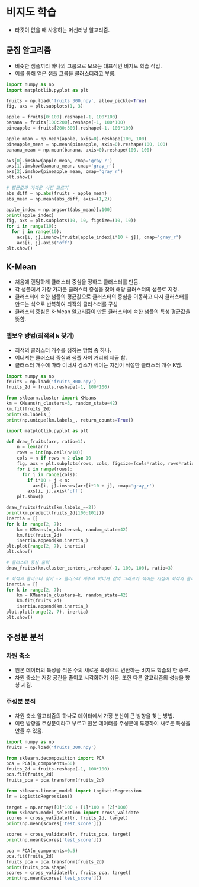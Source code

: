 # 비지도 학습
* 타깃이 없을 때 사용하는 머신러닝 알고리즘.
## 군집 알고리즘
* 비슷한 샘플끼리 하나의 그룹으로 모으는 대표적인 비지도 학습 작업. 
* 이를 통해 얻은 샘플 그룹을 클러스터라고 부름.
```python
import numpy as np
import matplotlib.pyplot as plt

fruits = np.load('fruits_300.npy', allow_pickle=True)
fig, axs = plt.subplots(1, 3)

apple = fruits[0:100].reshape(-1, 100*100)
banana = fruits[100:200].reshape(-1, 100*100)
pineapple = fruits[200:300].reshape(-1, 100*100)

apple_mean = np.mean(apple, axis=0).reshape(100, 100)
pineapple_mean = np.mean(pineapple, axis=0).reshape(100, 100)
banana_mean = np.mean(banana, axis=0).reshape(100, 100)

axs[0].imshow(apple_mean, cmap='gray_r')
axs[1].imshow(banana_mean, cmap='gray_r')
axs[2].imshow(pineapple_mean, cmap='gray_r')
plt.show()

# 평균값과 가까운 사진 고르기
abs_diff = np.abs(fruits - apple_mean)
abs_mean = np.mean(abs_diff, axis=(1,2))

apple_index = np.argsort(abs_mean)[:100]
print(apple_index)
fig, axs = plt.subplots(10, 10, figsize=(10, 10))
for i in range(10):
  for j in range(10):
    axs[i, j].imshow(fruits[apple_index[i*10 + j]], cmap='gray_r')
    axs[i, j].axis('off')
plt.show()
```
## K-Mean
* 처음에 랜덤하게 클러스터 중심을 정하고 클러스터를 만듬.
* 각 샘플에서 가장 가까운 클러스터 중심을 찾아 해당 클러스터의 샘플로 지정.
* 클러스터에 속한 샘플의 평균값으로 클러스터의 중심을 이동하고 다시 클러스터를 만드는 식으로 반복하여 최적의 클러스터를 구성
* 클러스터 중심은 K-Mean 알고리즘이 만든 클러스터에 속한 샘플의 특성 평균값을 뜻함.
### 엘보우 방법(최적의 k 찾기)
* 최적의 클러스터 개수를 정하는 방법 중 하나.
* 이너셔는 클러스터 중심과 샘플 사이 거리의 제곱 합.
* 클러스터 개수에 따라 이너셔 감소가 꺽이는 지점이 적절한 클러스터 개수 K임.
```python
import numpy as np
fruits = np.load('fruits_300.npy')
fruits_2d = fruits.reshape(-1, 100*100)

from sklearn.cluster import KMeans
km = KMeans(n_clusters=3, random_state=42)
km.fit(fruits_2d)
print(km.labels_)
print(np.unique(km.labels_, return_counts=True))

import matplotlib.pyplot as plt

def draw_fruits(arr, ratio=1):
    n = len(arr)
    rows = int(np.ceil(n/10))
    cols = n if rows < 2 else 10
    fig, axs = plt.subplots(rows, cols, figsize=(cols*ratio, rows*ratio), squeeze=False)
    for i in range(rows):
      for j in range(cols):
        if i*10 + j < n:
          axs[i, j].imshow(arr[i*10 + j], cmap='gray_r')
        axs[i, j].axis('off')
    plt.show()

draw_fruits(fruits[km.labels_==2])
print(km.predict(fruits_2d[100:101]))
inertia = []
for k in range(2, 7):
    km = KMeans(n_clusters=k, random_state=42)
    km.fit(fruits_2d)
    inertia.append(km.inertia_)
plt.plot(range(2, 7), inertia)
plt.show()

# 클러스터 중심 출력
draw_fruits(km.cluster_centers_.reshape(-1, 100, 100), ratio=3)

# 최적의 클러스터 찾기 -> 클러스터 개수와 이너셔 값의 그래프가 꺽이는 지점이 최적의 클러스터 개수
inertia = []
for k in range(2, 7):
    km = KMeans(n_clusters=k, random_state=42)
    km.fit(fruits_2d)
    inertia.append(km.inertia_)
plot.plot(range(2, 7), inertia)
plt.show()
```
## 주성분 분석
### 차원 축소
* 원본 데이터의 특성을 적은 수의 새로운 특성으로 변환하는 비지도 학습의 한 종류.
* 차원 축소는 저장 공간을 줄이고 시각화하기 쉬움. 또한 다른 알고리즘의 성능을 향상 시킴.
### 주성분 분석
* 차원 축소 알고리즘의 하나로 데이터에서 가장 분산이 큰 방향을 찾는 방법. 
* 이런 방향을 주성분이라고 부르고 원본 데이터를 주성분에 투영하여 새로운 특성을 만들 수 있음.
```python
import numpy as np
fruits = np.load('fruits_300.npy')

from sklearn.decomposition import PCA
pca = PCA(n_components=50)
fruits_2d = fruits.reshape(-1, 100*100)
pca.fit(fruits_2d)
fruits_pca = pca.transform(fruits_2d)

from sklearn.linear_model import LogisticRegression
lr = LogisticRegression()

target = np.array([0]*100 + [1]*100 + [2]*100)
from sklearn.model_selection import cross_validate
scores = cross_validate(lr, fruits_2d, target)
print(np.mean(scores['test_score']))

scores = cross_validate(lr, fruits_pca, target)
print(np.mean(scores['test_score']))

pca = PCA(n_components=0.5)
pca.fit(fruits_2d)
fruits_pca = pca.transform(fruits_2d)
print(fruits_pca.shape)
scores = cross_validate(lr, fruits_pca, target)
print(np.mean(scores['test_score']))
```